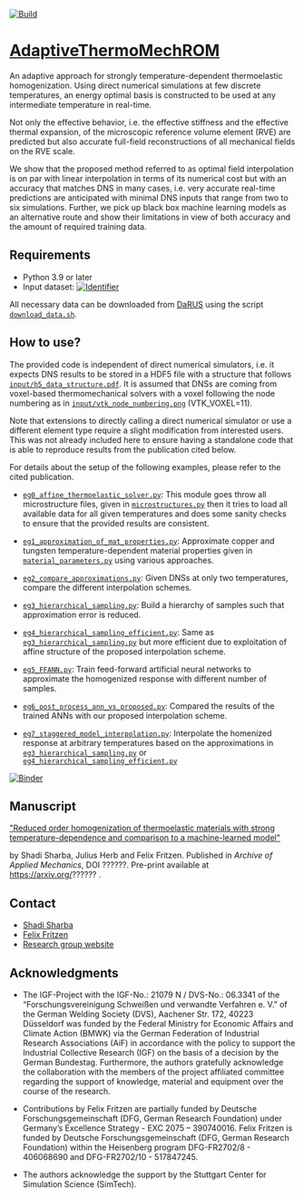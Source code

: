 <!--
https://docs.github.com/en/actions/quickstart
https://docs.github.com/en/actions/automating-builds-and-tests/building-and-testing-python
 -->
[![Build](https://github.com/DataAnalyticsEngineering/AdaptiveThermoMechROM/actions/workflows/github-actions.yml/badge.svg?branch=main)](https://github.com/DataAnalyticsEngineering/AdaptiveThermoMechROM/actions/workflows/github-actions.yml)

# [AdaptiveThermoMechROM](https://github.com/DataAnalyticsEngineering/AdaptiveThermoMechROM)

An adaptive approach for strongly temperature-dependent thermoelastic homogenization. Using direct numerical simulations at few
discrete temperatures, an energy optimal basis is constructed to be used at any intermediate temperature in real-time.

Not only the effective behavior, i.e. the effective stiffness and the effective thermal expansion, of the microscopic reference
volume element (RVE) are predicted but also accurate full-field reconstructions of all mechanical fields on the RVE scale.

We show that the proposed method referred to as optimal field interpolation is on par with linear interpolation in terms of its
numerical cost but with an accuracy that matches DNS in many cases, i.e. very accurate real-time predictions are anticipated with
minimal DNS inputs that range from two to six simulations. Further, we pick up black box machine learning models as an alternative
route and show their limitations in view of both accuracy and the amount of required training data.

## Requirements

- Python 3.9 or later
- Input
  dataset: [![Identifier](https://img.shields.io/badge/doi-10.18419%2Fdarus--2822-d45815.svg)](https://doi.org/10.18419/darus-2822)

All necessary data can be downloaded from [DaRUS](https://darus.uni-stuttgart.de/) using the script [`download_data.sh`](download_data.sh).

## How to use?

The provided code is independent of direct numerical simulators, i.e. it expects DNS results to be stored in a HDF5 file with a
structure that follows [`input/h5_data_structure.pdf`](input/h5_data_structure.pdf). It is assumed that DNSs are coming from voxel-based thermomechanical solvers
with a voxel following the node numbering as in [`input/vtk_node_numbering.png`](input/vtk_node_numbering.png) (VTK_VOXEL=11).

Note that extensions to directly calling a direct numerical simulator or use a different element type require a slight
modification from interested users. This was not already included here to ensure having a standalone code that is able to
reproduce results from the publication cited below.

For details about the setup of the following examples, please refer to the cited publication.

- [`eg0_affine_thermoelastic_solver.py`](eg0_affine_thermoelastic_solver.py):
  This module goes throw all microstructure files, given in [`microstructures.py`](microstructures.py) then it tries to load all available data for all
  given temperatures and does some sanity checks to ensure that the provided results are consistent.

- [`eg1_approximation_of_mat_properties.py`](eg1_approximation_of_mat_properties.py):
  Approximate copper and tungsten temperature-dependent material properties given in [`material_parameters.py`](material_parameters.py) using various
  approaches.

- [`eg2_compare_approximations.py`](eg2_compare_approximations.py):
  Given DNSs at only two temperatures, compare the different interpolation schemes.

- [`eg3_hierarchical_sampling.py`](eg3_hierarchical_sampling.py):
  Build a hierarchy of samples such that approximation error is reduced.

- [`eg4_hierarchical_sampling_efficient.py`](eg4_hierarchical_sampling_efficient.py):
  Same as [`eg3_hierarchical_sampling.py`](eg3_hierarchical_sampling.py) but more efficient due to exploitation of affine structure of the proposed interpolation
  scheme.

- [`eg5_FFANN.py`](eg5_FFANN.py):
  Train feed-forward artificial neural networks to approximate the homogenized response with different number of samples.

- [`eg6_post_process_ann_vs_proposed.py`](eg6_post_process_ann_vs_proposed.py):
  Compared the results of the trained ANNs with our proposed interpolation scheme.

- [`eg7_staggered_model_interpolation.py`](eg7_staggered_model_interpolation.py):
  Interpolate the homenized response at arbitrary temperatures based on the approximations in [`eg3_hierarchical_sampling.py`](eg3_hierarchical_sampling.py) or [`eg4_hierarchical_sampling_efficient.py`](eg4_hierarchical_sampling_efficient.py)

<!-- https://mybinder.readthedocs.io/en/latest/using/config_files.html -->
[![Binder](https://mybinder.org/badge_logo.svg)](https://mybinder.org/v2/gh/DataAnalyticsEngineering/AdaptiveThermoMechROM/HEAD)

## Manuscript

["Reduced order homogenization of thermoelastic materials with strong temperature-dependence and comparison to a machine-learned model"](https://??????)

by Shadi Sharba, Julius Herb and Felix Fritzen. Published in *Archive of Applied Mechanics*, DOI ??????. Pre-print available
at https://arxiv.org/?????? .

## Contact

- [Shadi Sharba](mailto:shadi.sharba@mib.uni-stuttgart.de)
- [Felix Fritzen](mailto:fritzen@mib.uni-stuttgart.de)
- [Research group website](http://www.mib.uni-stuttgart.de/dae)

## Acknowledgments

- The IGF-Project with the IGF-No.: 21079 N / DVS-No.: 06.3341 of the “Forschungsvereinigung Schweißen und verwandte Verfahren e.
  V.” of the German Welding Society (DVS), Aachener Str. 172, 40223 Düsseldorf was funded by the Federal Ministry for Economic
  Affairs and Climate Action (BMWK) via the German Federation of Industrial Research Associations (AiF) in accordance with the
  policy to support the Industrial Collective Research (IGF) on the basis of a decision by the German Bundestag. Furthermore, the
  authors gratefully acknowledge the collaboration with the members of the project affiliated committee regarding the support of
  knowledge, material and equipment over the course of the research.

- Contributions by Felix Fritzen are partially funded by Deutsche Forschungsgemeinschaft (DFG, German Research Foundation) under
  Germany’s Excellence Strategy - EXC 2075 – 390740016. Felix Fritzen is funded by Deutsche Forschungsgemeinschaft (DFG, German
  Research Foundation) within the Heisenberg program DFG-FR2702/8 - 406068690 and DFG-FR2702/10 - 517847245.

- The authors acknowledge the support by the Stuttgart Center for Simulation Science (SimTech).
